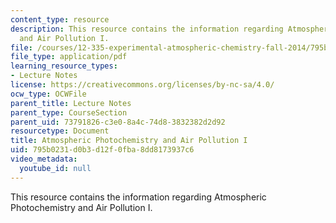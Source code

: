 ```yaml
---
content_type: resource
description: This resource contains the information regarding Atmospheric Photochemistry
  and Air Pollution I.
file: /courses/12-335-experimental-atmospheric-chemistry-fall-2014/795b0231d0b3d12f0fba8dd8173937c6_MIT12_335F14_Lecture1_1.pdf
file_type: application/pdf
learning_resource_types:
- Lecture Notes
license: https://creativecommons.org/licenses/by-nc-sa/4.0/
ocw_type: OCWFile
parent_title: Lecture Notes
parent_type: CourseSection
parent_uid: 73791826-c3e0-8a4c-74d8-3832382d2d92
resourcetype: Document
title: Atmospheric Photochemistry and Air Pollution I
uid: 795b0231-d0b3-d12f-0fba-8dd8173937c6
video_metadata:
  youtube_id: null
---
```

This resource contains the information regarding Atmospheric Photochemistry and Air Pollution I.
